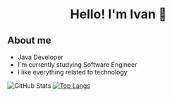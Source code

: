 
<div aling="center">
  <h1 align="center">Hello! I'm Ivan 👋</h1>
</div>

## About me
- Java Developer
- I´m currently studying Software Engineer
- I like everything related to technology

![GitHub Stats](https://github-readme-stats.vercel.app/api?username=Mrls09&theme=tokyonight)
[![Top Langs](https://github-readme-stats.vercel.app/api/top-langs/?username=Mrls09&theme=tokyonight&layout=donut)](https://github.com/Mrls09/github-readme-stats)
<!--
**Mrls09/Mrls09** is a ✨ _special_ ✨ repository because its `README.md` (this file) appears on your GitHub profile.

Here are some ideas to get you started:

- 🔭 I’m currently working on ...
- 🌱 I’m currently learning ...
- 👯 I’m looking to collaborate on ...
- 🤔 I’m looking for help with ...
- 💬 Ask me about ...
- 📫 How to reach me: ...
- 😄 Pronouns: ...
- ⚡ Fun fact: ...
-->
